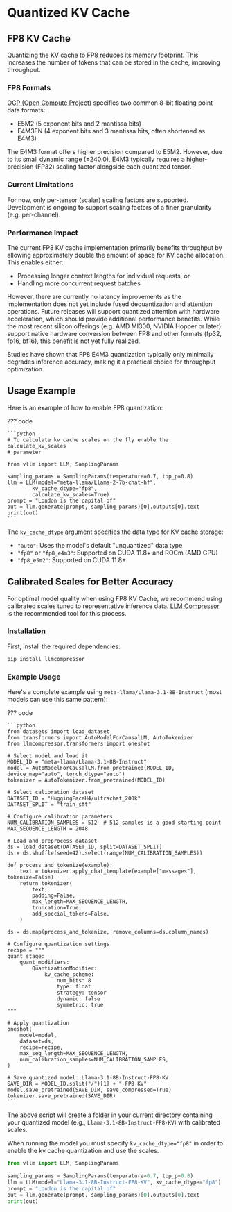 # Quantized KV Cache

## FP8 KV Cache

Quantizing the KV cache to FP8 reduces its memory footprint. This increases the number of tokens that can be stored in the cache, improving throughput.

### FP8 Formats

[OCP (Open Compute Project)](https://www.opencompute.org) specifies two common 8-bit floating point data formats:

- E5M2 (5 exponent bits and 2 mantissa bits)
- E4M3FN (4 exponent bits and 3 mantissa bits, often shortened as E4M3)

The E4M3 format offers higher precision compared to E5M2. However, due to its small dynamic range (±240.0), E4M3 typically requires a higher-precision (FP32) scaling factor alongside each quantized tensor.

### Current Limitations

For now, only per-tensor (scalar) scaling factors are supported. Development is ongoing to support scaling factors of a finer granularity (e.g. per-channel).

### Performance Impact

The current FP8 KV cache implementation primarily benefits throughput by allowing approximately double the amount of space for KV cache allocation. This enables either:

- Processing longer context lengths for individual requests, or
- Handling more concurrent request batches

However, there are currently no latency improvements as the implementation does not yet include fused dequantization and attention operations. Future releases will support quantized attention with hardware acceleration, which should provide additional performance benefits. While the most recent silicon offerings (e.g. AMD MI300, NVIDIA Hopper or later) support native hardware conversion between FP8 and other formats (fp32, fp16, bf16), this benefit is not yet fully realized.

Studies have shown that FP8 E4M3 quantization typically only minimally degrades inference accuracy, making it a practical choice for throughput optimization.

## Usage Example

Here is an example of how to enable FP8 quantization:

??? code

    ```python
    # To calculate kv cache scales on the fly enable the calculate_kv_scales
    # parameter

    from vllm import LLM, SamplingParams

    sampling_params = SamplingParams(temperature=0.7, top_p=0.8)
    llm = LLM(model="meta-llama/Llama-2-7b-chat-hf",
            kv_cache_dtype="fp8",
            calculate_kv_scales=True)
    prompt = "London is the capital of"
    out = llm.generate(prompt, sampling_params)[0].outputs[0].text
    print(out)
    ```

The `kv_cache_dtype` argument specifies the data type for KV cache storage:

- `"auto"`: Uses the model's default "unquantized" data type
- `"fp8"` or `"fp8_e4m3"`: Supported on CUDA 11.8+ and ROCm (AMD GPU)
- `"fp8_e5m2"`: Supported on CUDA 11.8+

## Calibrated Scales for Better Accuracy

For optimal model quality when using FP8 KV Cache, we recommend using calibrated scales tuned to representative inference data. [LLM Compressor](https://github.com/vllm-project/llm-compressor/) is the recommended tool for this process.

### Installation

First, install the required dependencies:

```bash
pip install llmcompressor
```

### Example Usage

Here's a complete example using `meta-llama/Llama-3.1-8B-Instruct` (most models can use this same pattern):

??? code

    ```python
    from datasets import load_dataset
    from transformers import AutoModelForCausalLM, AutoTokenizer
    from llmcompressor.transformers import oneshot

    # Select model and load it
    MODEL_ID = "meta-llama/Llama-3.1-8B-Instruct"
    model = AutoModelForCausalLM.from_pretrained(MODEL_ID, device_map="auto", torch_dtype="auto")
    tokenizer = AutoTokenizer.from_pretrained(MODEL_ID)

    # Select calibration dataset
    DATASET_ID = "HuggingFaceH4/ultrachat_200k"
    DATASET_SPLIT = "train_sft"

    # Configure calibration parameters
    NUM_CALIBRATION_SAMPLES = 512  # 512 samples is a good starting point
    MAX_SEQUENCE_LENGTH = 2048

    # Load and preprocess dataset
    ds = load_dataset(DATASET_ID, split=DATASET_SPLIT)
    ds = ds.shuffle(seed=42).select(range(NUM_CALIBRATION_SAMPLES))

    def process_and_tokenize(example):
        text = tokenizer.apply_chat_template(example["messages"], tokenize=False)
        return tokenizer(
            text,
            padding=False,
            max_length=MAX_SEQUENCE_LENGTH,
            truncation=True,
            add_special_tokens=False,
        )

    ds = ds.map(process_and_tokenize, remove_columns=ds.column_names)

    # Configure quantization settings
    recipe = """
    quant_stage:
        quant_modifiers:
            QuantizationModifier:
                kv_cache_scheme:
                    num_bits: 8
                    type: float
                    strategy: tensor
                    dynamic: false
                    symmetric: true
    """

    # Apply quantization
    oneshot(
        model=model,
        dataset=ds,
        recipe=recipe,
        max_seq_length=MAX_SEQUENCE_LENGTH,
        num_calibration_samples=NUM_CALIBRATION_SAMPLES,
    )

    # Save quantized model: Llama-3.1-8B-Instruct-FP8-KV
    SAVE_DIR = MODEL_ID.split("/")[1] + "-FP8-KV"
    model.save_pretrained(SAVE_DIR, save_compressed=True)
    tokenizer.save_pretrained(SAVE_DIR)
    ```

The above script will create a folder in your current directory containing your quantized model (e.g., `Llama-3.1-8B-Instruct-FP8-KV`) with calibrated scales.

When running the model you must specify `kv_cache_dtype="fp8"` in order to enable the kv cache quantization and use the scales.

```python
from vllm import LLM, SamplingParams

sampling_params = SamplingParams(temperature=0.7, top_p=0.8)
llm = LLM(model="Llama-3.1-8B-Instruct-FP8-KV", kv_cache_dtype="fp8")
prompt = "London is the capital of"
out = llm.generate(prompt, sampling_params)[0].outputs[0].text
print(out)
```
